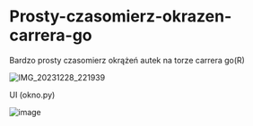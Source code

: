 # Prosty-czasomierz-okrazen-carrera-go
Bardzo prosty czasomierz okrążeń autek na torze carrera go(R)

![IMG_20231228_221939](https://github.com/kolinov2/Prosty-czasomierz-okrazen-carrera-go/assets/94188817/da5c7306-7b34-481d-8983-93793c4e9a84)

UI (okno.py)

![image](https://github.com/kolinov2/Prosty-czasomierz-okrazen-carrera-go/assets/94188817/e4a19fae-fb5d-4c3a-96a7-abbae9af0468)
